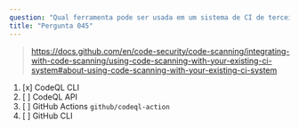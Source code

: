 ```yaml
---
question: "Qual ferramenta pode ser usada em um sistema de CI de terceiros para enviar resultados de análise de código para o GitHub?"
title: "Pergunta 045"
---
```


> https://docs.github.com/en/code-security/code-scanning/integrating-with-code-scanning/using-code-scanning-with-your-existing-ci-system#about-using-code-scanning-with-your-existing-ci-system
1. [x] CodeQL CLI  
1. [ ] CodeQL API  
1. [ ] GitHub Actions `github/codeql-action`  
1. [ ] GitHub CLI  
